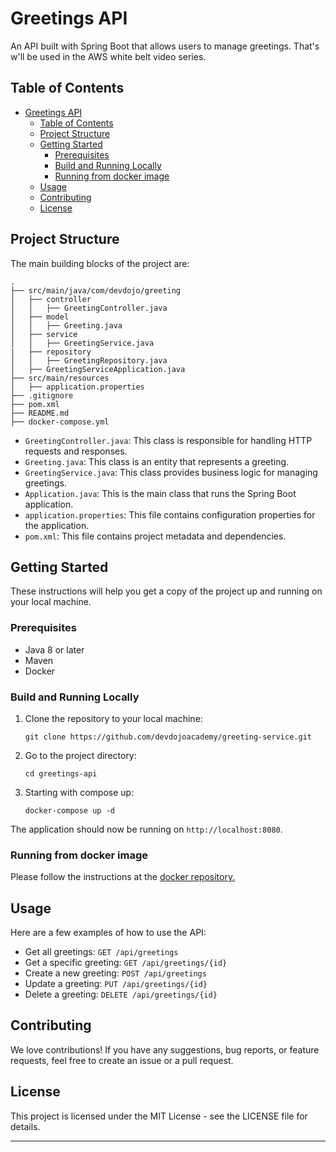 # Greetings API
An API built with Spring Boot that allows users to manage greetings. That's w'll be used in the AWS white belt video series.

## Table of Contents
- [Greetings API](#greetings-api)
  - [Table of Contents](#table-of-contents)
  - [Project Structure](#project-structure)
  - [Getting Started](#getting-started)
    - [Prerequisites](#prerequisites)
    - [Build and Running Locally](#build-and-running-locally)
    - [Running from docker image](#running-from-docker-image)
  - [Usage](#usage)
  - [Contributing](#contributing)
  - [License](#license)

## Project Structure
The main building blocks of the project are:

```
.
├── src/main/java/com/devdojo/greeting
│   ├── controller
│   │   ├── GreetingController.java
│   ├── model
│   │   ├── Greeting.java
│   ├── service
│   │   ├── GreetingService.java
|   ├── repository
│   │   ├── GreetingRepository.java
│   ├── GreetingServiceApplication.java
├── src/main/resources
│   ├── application.properties
├── .gitignore
├── pom.xml
├── README.md
├── docker-compose.yml
```

- `GreetingController.java`: This class is responsible for handling HTTP requests and responses.
- `Greeting.java`: This class is an entity that represents a greeting.
- `GreetingService.java`: This class provides business logic for managing greetings.
- `Application.java`: This is the main class that runs the Spring Boot application.
- `application.properties`: This file contains configuration properties for the application.
- `pom.xml`: This file contains project metadata and dependencies.

## Getting Started
These instructions will help you get a copy of the project up and running on your local machine.

### Prerequisites
- Java 8 or later
- Maven
- Docker

### Build and Running Locally
1. Clone the repository to your local machine:
    ```
    git clone https://github.com/devdojoacademy/greeting-service.git
    ```
2. Go to the project directory:
    ```
    cd greetings-api
    ```
3. Starting with compose up:
    ```
    docker-compose up -d
    ```

The application should now be running on `http://localhost:8080`.

### Running from docker image
Please follow the instructions at the [docker repository.](https://hub.docker.com/r/brnnai/greeting-service)

## Usage
Here are a few examples of how to use the API:

- Get all greetings: `GET /api/greetings`
- Get a specific greeting: `GET /api/greetings/{id}`
- Create a new greeting: `POST /api/greetings`
- Update a greeting: `PUT /api/greetings/{id}`
- Delete a greeting: `DELETE /api/greetings/{id}`

## Contributing
We love contributions! If you have any suggestions, bug reports, or feature requests, feel free to create an issue or a pull request.

## License
This project is licensed under the MIT License - see the LICENSE file for details.

---